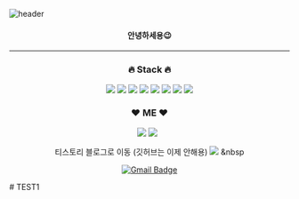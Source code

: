 ![header](https://capsule-render.vercel.app/api?type=waving&color=gradient&height=300&section=header&text=wldnjd2&fontAlignY=40&fontSize=100&desc=&descAlignY=65&animation=twinkling)


<div align="center">
 <h4>안녕하세용😉</h4>

---
<h3>🔥 Stack 🔥</h3>

<!-- python -->
<img src="https://img.shields.io/badge/Python-3776AB?style=flat-square&logo=Python&logoColor=white"/>

<!-- Java -->
<img src="https://img.shields.io/badge/Java-007396?style=flat-square&logo=Java&logoColor=white"/>
<!-- HTML5 -->
<img src="https://img.shields.io/badge/HTML5-E34F26?style=flat-square&logo=html5&logoColor=white"/>
<!-- JavaScript -->
<img src="https://img.shields.io/badge/JavaScript-F7DF1E?style=flat-square&logo=JavaScript&logoColor=white"/>
<!-- CSS3 -->
<img src="https://img.shields.io/badge/CSS3-1572B6?style=flat-square&logo=css3&logoColor=white"/>
<!-- MySQL -->
<img src="https://img.shields.io/badge/MySQL-4479A1?style=flat-square&logo=MySQL&logoColor=white"/>
<!-- MySQL -->
<img src="https://img.shields.io/badge/Oracle-F80000?style=flat-square&logo=Oracle&logoColor=white"/>
<!-- Plotly -->
<img src="https://img.shields.io/badge/Plotly-3F4F75?style=flat-square&logo=Plotly&logoColor=white"/>

<h3>❤️ ME ❤️</h3>
<!-- instagram -->
<a href="https://www.instagram.com/wldnjd2/">
<img src="https://img.shields.io/badge/Instagram-E4405F?style=flat-square&logo=Instagram&logoColor=white"/></a>

<!-- blog -->
<a href="https://wldnjd2.github.io/">
<img src="https://img.shields.io/badge/Tech Blog-EA4AAA?style=flat-square&logo=♡Blog&logoColor=white"/></a> &nbsp 

티스토리 블로그로 이동 (깃허브는 이제 안해용)
<a href="https://wldnjd2.tistory.com/">
<img src="https://img.shields.io/badge/Tech Blog-EA4AAA?style=flat-square&logo=♡Blog&logoColor=white"/></a> &nbsp 

[![Gmail Badge](https://img.shields.io/badge/Gmail-D14836?style=flat&logo=Gmail&logoColor=white)](mailto:jeewon3665@gmail.com) 
</div># TEST1
